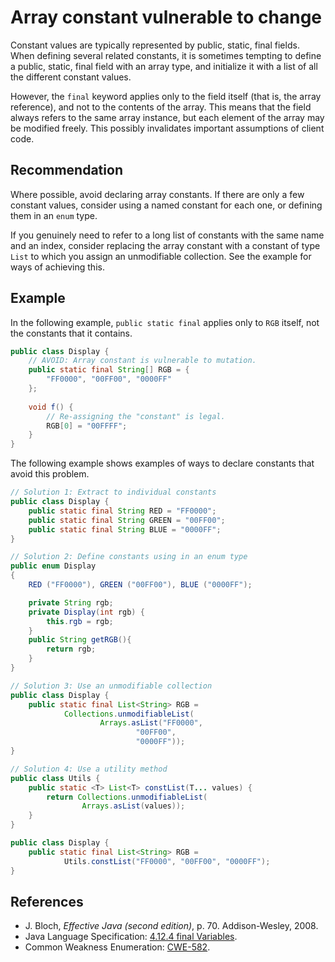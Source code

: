 # Array constant vulnerable to change
Constant values are typically represented by public, static, final fields. When defining several related constants, it is sometimes tempting to define a public, static, final field with an array type, and initialize it with a list of all the different constant values.

However, the `final` keyword applies only to the field itself (that is, the array reference), and not to the contents of the array. This means that the field always refers to the same array instance, but each element of the array may be modified freely. This possibly invalidates important assumptions of client code.


## Recommendation
Where possible, avoid declaring array constants. If there are only a few constant values, consider using a named constant for each one, or defining them in an `enum` type.

If you genuinely need to refer to a long list of constants with the same name and an index, consider replacing the array constant with a constant of type `List` to which you assign an unmodifiable collection. See the example for ways of achieving this.


## Example
In the following example, `public static final` applies only to `RGB` itself, not the constants that it contains.


```java
public class Display {
	// AVOID: Array constant is vulnerable to mutation.
	public static final String[] RGB = {
		"FF0000", "00FF00", "0000FF"
	};
	
	void f() {
		// Re-assigning the "constant" is legal.
		RGB[0] = "00FFFF";
	}
}
```
The following example shows examples of ways to declare constants that avoid this problem.


```java
// Solution 1: Extract to individual constants
public class Display {
    public static final String RED = "FF0000";
    public static final String GREEN = "00FF00";
    public static final String BLUE = "0000FF";
}

// Solution 2: Define constants using in an enum type
public enum Display
{
    RED ("FF0000"), GREEN ("00FF00"), BLUE ("0000FF");

    private String rgb;
    private Display(int rgb) {
        this.rgb = rgb;
    }
    public String getRGB(){
        return rgb;
    }
}

// Solution 3: Use an unmodifiable collection
public class Display {
    public static final List<String> RGB =
            Collections.unmodifiableList(
                    Arrays.asList("FF0000",
                            "00FF00",
                            "0000FF"));
}

// Solution 4: Use a utility method
public class Utils {
    public static <T> List<T> constList(T... values) {
        return Collections.unmodifiableList(
                Arrays.asList(values));
    }
}

public class Display {
    public static final List<String> RGB =
            Utils.constList("FF0000", "00FF00", "0000FF");
}

```

## References
* J. Bloch, *Effective Java (second edition)*, p. 70. Addison-Wesley, 2008.
* Java Language Specification: [4.12.4 final Variables](https://docs.oracle.com/javase/specs/jls/se11/html/jls-4.html#jls-4.12.4).
* Common Weakness Enumeration: [CWE-582](https://cwe.mitre.org/data/definitions/582.html).

